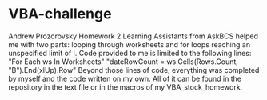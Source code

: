 # VBA-challenge
 Andrew Prozorovsky Homework 2
Learning Assistants from AskBCS helped me with two parts: looping through worksheets and for loops reaching an unspecified limit of i. Code provided to me is limited to the following lines:
"For Each ws In Worksheets"
"dateRowCount = ws.Cells(Rows.Count, "B").End(xlUp).Row"
Beyond those lines of code, everything was completed by myself and the code written on my own. All of it can be found in the repository in the text file or in the macros of my VBA_stock_homework.
